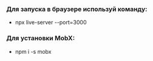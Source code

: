 ### Для запуска в браузере используй команду:
- npx live-server --port=3000

### Для установки MobX:
- npm i -s mobx
